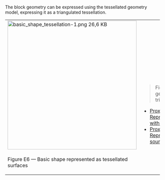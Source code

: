 ﻿The block geometry can be expressed using the tessellated geometry model, expressing it as a triangulated tessellation.

<table summary="tessellation type">
 <tr>
  <td><img src="fig/basic_shape_tessellation-1.png" width="420" height="420" alt="basic_shape_tessellation-1.png 26,6 KB">
  </td>
  <td style=" vertical-align:bottom;">
   <blockquote>Figure E6 shows the block geometry represented by a triangulation.
   </blockquote>
   <ul class="std">
    <li class="std">
    <a class="listing-link" href="ifc/basic_shape_Tessellation.ifc.htm" target="info">Proxy with IfcShapeRepresentation RepresentationType="Tessellation" with hyperlinks</a>
    </li>
   <li class="std">
    <a class="listing-link" href="ifc/basic_shape_Tessellation.ifc" target="info">Proxy with IfcShapeRepresentation RepresentationType="Tessellation" source file</a>
    </li>
   </ul>
  </td>
 </tr>
 <tr style="height:20px;">
  <td style="vertical-align:bottom;">
   <p class="figure">Figure E6 &mdash; Basic shape represented as tessellated surfaces</p>
  </td>
  <td>&nbsp;
  </td>
 </tr>
</table>